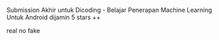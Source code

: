 Submission Akhir untuk Dicoding - Belajar Penerapan Machine Learning Untuk Android 
dijamin 5 stars ++

real no fake
